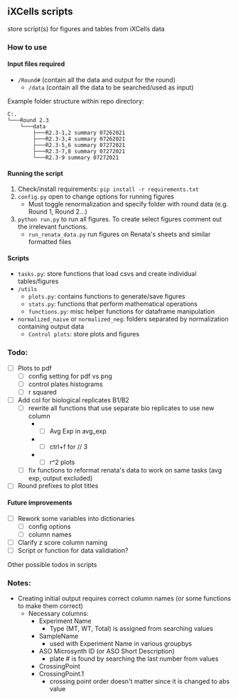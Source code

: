 ## iXCells scripts

store script(s) for figures and tables from iXCells data

### How to use
#### Input files required
- `/Round#` (contain all the data and output for the round)
  - `/data` (contain all the data to be searched/used as input)

Example folder structure within repo directory:
```shell
C:.
└───Round 2.3
    └───data
        ├───R2.3-1,2 summary 07262021
        ├───R2.3-3,4 summary 07262021
        ├───R2.3-5,6 summary 07272021
        ├───R2.3-7,8 summary 07272021
        └───R2.3-9 summary 07272021
```
#### Running the script
1. Check/install requirements: `pip install -r requirements.txt`
1. `config.py` open to change options for running figures
   - Must toggle renormalization and specify folder with round data (e.g. Round 1, Round 2...)
1. `python run.py` to run all figures. To create select figures comment out the irrelevant functions.
    - `run_renata_data.py` run figures on Renata's sheets and similar formatted files
#### Scripts
- `tasks.py`: store functions that load csvs and create individual tables/figures
- `/utils`
  - `plots.py`: contains functions to generate/save figures
  - `stats.py`: functions that perform mathematical operations
  - `functions.py`: misc helper functions for dataframe manipulation
- `normalized_naive` or `normalized_neg`: folders separated by normalization containing output data
  - `Control plots`: store plots and figures

### Todo:
- [ ] Plots to pdf
  - [ ] config setting for pdf vs png
  - [ ] control plates histograms
  - [ ] r squared
- [ ] Add col for biological replicates B1/B2
  - [ ] rewrite all functions that use separate bio replicates to use new column
    - - [ ] Avg Exp in avg_exp
    - - [ ] ctrl+f for // 3
    - - [ ] r^2 plots
  - [ ] fix functions to reformat renata's data to work on same tasks (avg exp, output excluded)
- [ ] Round prefixes to plot titles
  
#### Future improvements
- [ ] Rework some variables into dictionaries
  - [ ] config options
  - [ ] column names
- [ ] Clarify z score column naming
- [ ] Script or function for data validiation?
  
Other possible todos in scripts

### Notes:
- Creating initial output requires correct column names (or some functions to make them correct)
  - Necessary columns:
    - Experiment Name
      - Type (MT, WT, Total) is assigned from searching values
    - SampleName
      - used with Experiment Name in various groupbys
    - ASO Microsynth ID (or ASO Short Description)
        - plate # is found by searching the last number from values
    - CrossingPoint
    - CrossingPoint.1
      - crossing point order doesn't matter since it is changed to abs value